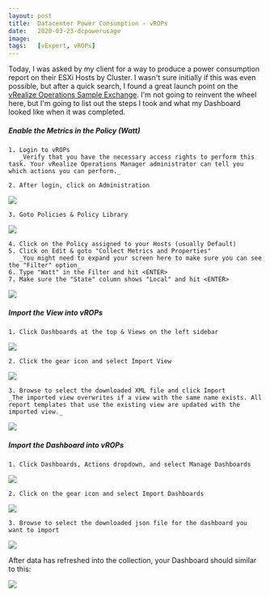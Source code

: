 ```yaml
---
layout: post
title:  Datacenter Power Consumption - vROPs
date:   2020-03-23-dcpowerusage
image:  
tags:   [vExpert, vROPs]
---
```

Today, I was asked by my client for a way to produce a power consumption report on their ESXi Hosts by Cluster. I wasn't sure initially if this was even possible, but after a quick search, I found a great launch point on the [vRealize Operations Sample Exchange](https://vrealize.vmware.com/sample-exchange/). I'm not going to reinvent the wheel here, but I'm going to list out the steps I took and what my Dashboard looked like when it was completed.

<h5>Enable the Metrics in the Policy (Watt)</h5>

    1. Login to vROPs
       _Verify that you have the necessary access rights to perform this task. Your vRealize Operations Manager administrator can tell you which actions you can perform._

    2. After login, click on Administration

![]({{site.baseurl}}/img/vrops_1.png)

    3. Goto Policies & Policy Library

![]({{site.baseurl}}/img/vrops_2.png)

    4. Click on the Policy assigned to your Hosts (usually Default)
    5. Click on Edit & goto "Collect Metrics and Properties"
       _You might need to expand your screen here to make sure you can see the "Filter" option_
    6. Type "Watt" in the Filter and hit <ENTER>
    7. Make sure the "State" column shows "Local" and hit <ENTER>

![]({{site.baseurl}}/img/vrops_3.png)

<h5>Import the View into vROPs</h5>

    1. Click Dashboards at the top & Views on the left sidebar

![]({{site.baseurl}}/img/vrops_4.png)

    2. Click the gear icon and select Import View

![]({{site.baseurl}}/img/vrops_5.png)

    3. Browse to select the downloaded XML file and click Import
    _The imported view overwrites if a view with the same name exists. All report templates that use the existing view are updated with the imported view._
       
![]({{site.baseurl}}/img/vrops_5a.png)

<h5>Import the Dashboard into vROPs</h5>

    1. Click Dashboards, Actions dropdown, and select Manage Dashboards

![]({{site.baseurl}}/img/vrops_6.png)

    2. Click on the gear icon and select Import Dashboards

![]({{site.baseurl}}/img/vrops_7.png)

    3. Browse to select the downloaded json file for the dashboard you want to import

![]({{site.baseurl}}/img/vrops_7a.png)

After data has refreshed into the collection, your Dashboard should similar to this:

![]({{site.baseurl}}/img/vrops_dash.png)

